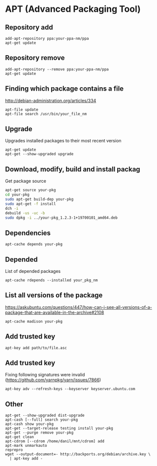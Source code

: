 # APT (Advanced Packaging Tool)

## Repository add

    add-apt-repository ppa:your-ppa-nm/ppa
    apt-get update

## Repository remove

    add-apt-repository --remove ppa:your-ppa-nm/ppa
    apt-get update

## Finding which package contains a file

<http://debian-administration.org/articles/334>

    apt-file update
    apt-file search /usr/bin/your_file_nm

## Upgrade

Upgrades installed packages to their most recent version

    apt-get update
    apt-get --show-upgraded upgrade

## Download, modify, build and install packag

Get package source

```sh
apt-get source your-pkg
cd your-pkg
sudo apt-get build-dep your-pkg
sudo apt-get -f install
dch -i
debuild -us -uc -b
sudo dpkg -i ../your-pkg_1.2.3-1+19700101_amd64.deb
```

## Dependencies

    apt-cache depends your-pkg

## Depended

List of depended packages

    apt-cache rdepends --installed your_pkg_nm

## List all versions of the package

<https://askubuntu.com/questions/447/how-can-i-see-all-versions-of-a-package-that-are-available-in-the-archive#2108>

    apt-cache madison your-pkg

## Add trusted key

    apt-key add path/to/file.asc

## Add trusted key

Fixing following signatures were invalid (https://github.com/yarnpkg/yarn/issues/7866)

    apt-key adv --refresh-keys --keyserver keyserver.ubuntu.com

## Other

    apt-get --show-upgraded dist-upgrade
    apt-cash [--full] search your-pkg
    apt-cash show your-pkg
    apt-get --target-release testing install your-pkg
    apt-get --purge remove your-pkg
    apt-get clean
    apt-cdrom [--cdrom /home/danil/mnt/cdrom] add
    apt-mark unmarkauto
    reprepro
    wget --output-document=- http://backports.org/debian/archive.key \
      | apt-key add -
